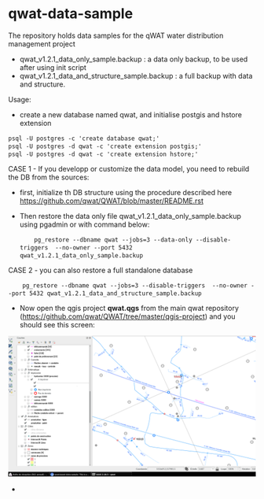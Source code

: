 # qwat-data-sample

The repository holds data samples for the qWAT water distribution management project

 - qwat_v1.2.1_data_only_sample.backup : a data only backup, to be used after using init script
 - qwat_v1.2.1_data_and_structure_sample.backup : a full backup with data and structure.


Usage:

- create a new database named qwat, and initialise postgis and hstore extension
```
psql -U postgres -c 'create database qwat;'
psql -U postgres -d qwat -c 'create extension postgis;'
psql -U postgres -d qwat -c 'create extension hstore;'
```

CASE 1 - If you developp or customize the data model, you need to rebuild the DB from the sources:

  - first, initialize th DB structure using the procedure described here https://github.com/qwat/QWAT/blob/master/README.rst

  - Then restore the data only file qwat_v1.2.1_data_only_sample.backup using pgadmin or with command below:

    ```
        pg_restore --dbname qwat --jobs=3 --data-only --disable-triggers  --no-owner --port 5432 qwat_v1.2.1_data_only_sample.backup
    ```


CASE 2 - you can also restore a full standalone database

        pg_restore --dbname qwat --jobs=3 --disable-triggers  --no-owner --port 5432 qwat_v1.2.1_data_and_structure_sample.backup



 - Now open the qgis project **qwat.qgs** from the main qwat repository (https://github.com/qwat/QWAT/tree/master/qgis-project)
and you should see this screen:

![qwat-demo](qgis.png)

-
